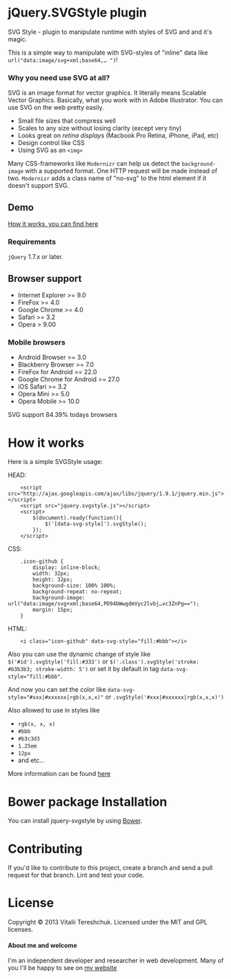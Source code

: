 # jQuery.SVGStyle plugin

SVG Style - plugin to manipulate runtime with styles of SVG and and it's magic.

This is a simple way to manipulate with SVG-styles of "inline" data like `url("data:image/svg+xml;base64,… ")`!

### Why you need use SVG at all?
SVG is an image format for vector graphics. It literally means Scalable Vector Graphics. Basically, what you work with in Adobe Illustrator. You can use SVG on the web pretty easily.

- Small file sizes that compress well
- Scales to any size without losing clarity (except very tiny)
- Looks great on *retina displays* (Macbook Pro Retina, iPhone, iPad, etc)
- Design control like CSS
- Using SVG as an `<img>`

Many CSS-frameworks like `Modernizr` can help us detect the `background-image` with a supported format. One HTTP request will be made instead of two. `Modernizr` adds a class name of "no-svg" to the html element if it doesn't support SVG.


## Demo

[How it works, you can find here](http://xvoland.github.io/jquery-plugin-svg-style/)

### Requirements

`jQuery` 1.7.x or later.


## Browser support

- Internet Explorer >= 9.0
- FireFox >= 4.0
- Google Chrome >= 4.0
- Safari >= 3.2
- Opera > 9.00

### Mobile browsers
- Android Browser >= 3.0
- Blackberry Browser >= 7.0
- FireFox for Android >= 22.0
- Google Chrome for Android >= 27.0
- iOS Safari >= 3.2
- Opera Mini >= 5.0
- Opera Mobile >= 10.0

SVG support 84.39% todays browsers

# How it works
Here is a simple SVGStyle usage:

HEAD:

```
    <script src="http://ajax.googleapis.com/ajax/libs/jquery/1.9.1/jquery.min.js"></script>
    <script src="jquery.svgstyle.js"></script>
    <script>
        $(document).ready(function(){
            $('[data-svg-style]').svgStyle();
        });
    </script>
```

CSS:

```
    .icon-github {
        display: inline-block;
        width: 32px;
        height: 32px;
        background-size: 100% 100%;
        background-repeat: no-repeat;
        background-image: url("data:image/svg+xml;base64,PD94bWwgdmVyc2lvbj…vc3ZnPg==");
        margin: 15px;
    }
```

HTML:

```
    <i class="icon-github" data-svg-style="fill:#bbb"></i>

```

Also you can use the dynamic change of style like `$('#id').svgStyle('fill:#333')` or `$('.class').svgStyle('stroke: #b3b3b3; stroke-width: 5')` or set it by default in tag `data-svg-style="fill:#bbb"`.

And now you can set the color like `data-svg-style="#xxx|#xxxxxx|rgb(x,x,x)"` or `.svgStyle('#xxx|#xxxxxx|rgb(x,x,x)')`

Also allowed to use in styles like

- `rgb(x, x, x)`
- `#bbb`
- `#b3c3d3`
- `1.25em`
- `12px`
- and etc…

More information can be found [here](http://www.w3.org/TR/SVG/styling.html)

# Bower package Installation
You can install jquery-svgstyle by using [Bower](http://bower.io/).


# Contributing

If you'd like to contribute to this project, create a branch and send a pull request for that branch. Lint and test your code.

# License

Copyright © 2013 Vitalii Tereshchuk. Licensed under the MIT and GPL licenses.

#### About me and welcome
I'm an independent developer and researcher in web development. Many of you I'll be happy to see on [my website](http://dotoca.net)
